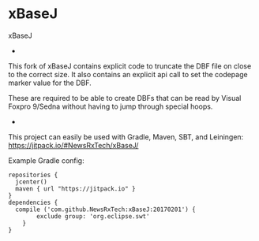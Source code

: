 # xBaseJ
xBaseJ

-

This fork of xBaseJ contains explicit code to truncate the DBF file on close to the correct size.
It also contains an explicit api call to set the codepage marker value for the DBF.

These are required to be able to create DBFs that can be read by Visual Foxpro 9/Sedna without having to jump through special hoops.

-

This project can easily be used with Gradle, Maven, SBT, and Leiningen: https://jitpack.io/#NewsRxTech/xBaseJ/

Example Gradle config:

```
repositories {
  jcenter()
  maven { url "https://jitpack.io" }
}
dependencies {
  compile ('com.github.NewsRxTech:xBaseJ:20170201') {
		exclude group: 'org.eclipse.swt'
	}
}
```



